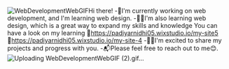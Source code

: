 ![WebDevelopmentWebGIF](https://github.com/Nidhi-Padiyar-01/Nidhi-Padiyar-01/assets/120041618/bbf67921-2fb2-4201-8b2f-db61181ee194)Hi there! 
-🌱I'm currently working on web development, and I'm learning web design. 
-🧗‍♀️I'm also learning web design, which is a great way to expand my skills and knowledge 
    You can have a look on my learning 
   🔗https://padiyarnidhi05.wixstudio.io/my-site5
   🔗https://padiyarnidhi05.wixstudio.io/my-site-4
-👩‍💻I'm excited to share my projects and progress with you. 
-📬Please feel free to reach out to me😊.
![Uploading WebDevelopmentWebGIF (2).gif…]()



